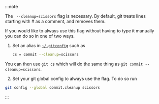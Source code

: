 :::note

The ` --cleanup=scissors` flag is necessary. By default, git treats lines starting with # as a comment, and removes them.

If you would like to always use this flag without having to type it manually you can do so in one of two ways.

1. Set an alias in [`~/.gitconfig`](https://git-scm.com/docs/git-config#Documentation/git-config.txt-alias) such as
   ```bash
   cs = commit --cleanup=scissors
   ```
  You can then use `git cs` which will do the same thing as `git commit --cleanup=scissors`.

2. Set your git global config to always use the flag. To do so run
```bash
git config --global commit.cleanup scissors
```

:::